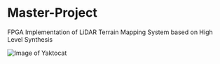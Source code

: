 # Master-Project
FPGA Implementation of LiDAR Terrain Mapping System based on High Level Synthesis

![Image of Yaktocat](https://octodex.github.com/images/yaktocat.png)
